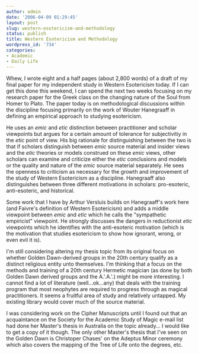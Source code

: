 ```yaml
---
author: admin
date: '2006-04-09 01:29:45'
layout: post
slug: western-esotericism-and-methodology
status: publish
title: Western Esotericism and Methodology
wordpress_id: '734'
categories:
- Academic
- Daily Life
---
```

Whew, I wrote eight and a half pages (about 2,800 words) of a draft of my  final paper for my independent study in Western Esotericism today. If I can get  this done this weekend, I can spend the next two weeks focusing on my research  paper for the Greek class on the changing nature of the Soul from Homer to  Plato. The paper today is on methodological discussions within the discipline  focusing primarily on the work of Wouter Hanegraaff in defining an empirical  approach to studying esotericism.

He uses an <em>emic</em> and <em>etic</em> distinction between practitioner and  scholar viewpoints but argues for a certain amount of tolerance for  subjectivitiy in the <em>etic</em> point of view. His big rationale for  distinguishing between the two is that if scholars distinguish between <em>emic</em>  source material and insider views and the <em>etic</em> theories or models  construed on these <em>emic</em> views, other scholars can examine and criticize  either the <em>etic</em> conclusions and models or the quality and nature of the <em>emic</em> source material separately. He sees the openness to criticism as  necessary for the growth and improvement of the study of Western Esotericism as  a discipline. Hanegraaff also distinguishes between three different motivations  in scholars: pro-esoteric, anti-esoteric, and historical.

Some work that I have by Arthur Versluis builds on Hanegraaff's work here  (and Faivre's definition of Western Esotericism) and adds a middle viewpoint  between <em>emic</em> and <em>etic</em> which he calls the "sympathetic empiricist"  viewpoint. He strongly discusses the dangers in reductionist<em> etic</em>  viewpoints which he identifies with the anti-esoteric motivation (which is the  motivation that studies esotericism to show how ignorant, wrong, or even evil it  is).

I'm still considering altering my thesis topic from its original focus on  whether Golden Dawn-derived groups in the 20th century qualify as a distinct  religious entity unto themselves. I'm thinking that a focus on the methods and  training of a 20th century Hermetic magician (as done by both Golden Dawn  derived groups and the A.'.A.'.) might be more interesting. I cannot find a lot  of literature (well...ok...any) that deals with the training program that most  neophytes are required to progress through as magical practitioners. It seems a  fruitful area of study and relatively untapped. My existing library would cover  much of the source material.

I was considering work on the Cipher Manuscripts until I found out that an  acquaintance on the Society for the Academic Study of Magic e-mail list had done  her Master's thesis in Australia on the topic already... I would like to get a  copy of it though. The only other Master's thesis that I've seen on the Golden  Dawn is Christoper Chases' on the Adeptus Minor ceremony which also covers the  mapping of the Tree of Life onto the degrees, etc.
